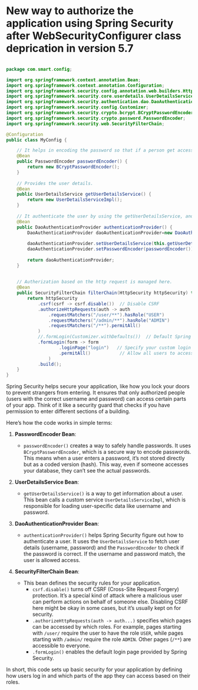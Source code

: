# New way to authorize the application using Spring Security after WebSecurityConfigurer class deprication in version 5.7


```java

package com.smart.config;

import org.springframework.context.annotation.Bean;
import org.springframework.context.annotation.Configuration;
import org.springframework.security.config.annotation.web.builders.HttpSecurity;
import org.springframework.security.core.userdetails.UserDetailsService;
import org.springframework.security.authentication.dao.DaoAuthenticationProvider;
import org.springframework.security.config.Customizer;
import org.springframework.security.crypto.bcrypt.BCryptPasswordEncoder;
import org.springframework.security.crypto.password.PasswordEncoder;
import org.springframework.security.web.SecurityFilterChain;

@Configuration
public class MyConfig {

	// It helps in encoding the password so that if a person get access to the DB, can't use the user profile.
    @Bean
    public PasswordEncoder passwordEncoder() {
        return new BCryptPasswordEncoder();
    }
    
    // Provides the user details.
    @Bean 
    public UserDetailsService getUserDetailsService() {
    	return new UserDetailsServiceImpl();
    }
    
    // It authenticate the user by using the getUserDetailsService, and passwordEncoder beans.
    @Bean
    public DaoAuthenticationProvider authenticationProvider() {
    	DaoAuthenticationProvider daoAuthenticationProvider=new DaoAuthenticationProvider();
    	
    	daoAuthenticationProvider.setUserDetailsService(this.getUserDetailsService());
    	daoAuthenticationProvider.setPasswordEncoder(passwordEncoder());
    	
    	return daoAuthenticationProvider;
    }
    
    
    // Autherization based on the http request is managed here.
    @Bean
    public SecurityFilterChain filterChain(HttpSecurity httpSecurity) throws Exception {
        return httpSecurity
            .csrf(csrf -> csrf.disable())  // Disable CSRF
            .authorizeHttpRequests(auth -> auth
                .requestMatchers("/user/**").hasRole("USER")
                .requestMatchers("/admin/**").hasRole("ADMIN")
                .requestMatchers("/**").permitAll()
            )
            //.formLogin(Customizer.withDefaults())  // Default Spring Security login form
            .formLogin(form -> form
                    .loginPage("login")   // Specify your custom login page URL
                    .permitAll()           // Allow all users to access the login page
                )
            .build();
    }
}


```

Spring Security helps secure your application, like how you lock your doors to prevent strangers from entering. It ensures that only authorized people (users with the correct username and password) can access certain parts of your app. Think of it like a security guard that checks if you have permission to enter different sections of a building.

Here’s how the code works in simple terms:

1. **PasswordEncoder Bean**:
   - `passwordEncoder()` creates a way to safely handle passwords. It uses `BCryptPasswordEncoder`, which is a secure way to encode passwords. This means when a user enters a password, it’s not stored directly but as a coded version (hash). This way, even if someone accesses your database, they can’t see the actual passwords.

2. **UserDetailsService Bean**:
   - `getUserDetailsService()` is a way to get information about a user. This bean calls a custom service `UserDetailsServiceImpl`, which is responsible for loading user-specific data like username and password.

3. **DaoAuthenticationProvider Bean**:
   - `authenticationProvider()` helps Spring Security figure out how to authenticate a user. It uses the `UserDetailsService` to fetch user details (username, password) and the `PasswordEncoder` to check if the password is correct. If the username and password match, the user is allowed access.

4. **SecurityFilterChain Bean**:
   - This bean defines the security rules for your application.
     - `csrf.disable()` turns off CSRF (Cross-Site Request Forgery) protection. It’s a special kind of attack where a malicious user can perform actions on behalf of someone else. Disabling CSRF here might be okay in some cases, but it’s usually kept on for security.
     - `.authorizeHttpRequests(auth -> auth...)` specifies which pages can be accessed by which roles. For example, pages starting with `/user/` require the user to have the role `USER`, while pages starting with `/admin/` require the role `ADMIN`. Other pages (`/**`) are accessible to everyone.
     - `.formLogin()` enables the default login page provided by Spring Security.

In short, this code sets up basic security for your application by defining how users log in and which parts of the app they can access based on their roles.